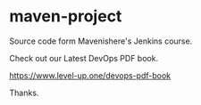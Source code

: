 # maven-project
Source code form Mavenishere's Jenkins course.

Check out our Latest DevOps PDF book.

https://www.level-up.one/devops-pdf-book

Thanks.
